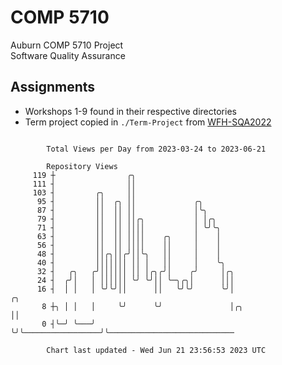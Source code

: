 # COMP 5710
Auburn COMP 5710 Project  
Software Quality Assurance

## Assignments
- Workshops 1-9 found in their respective directories
- Term project copied in `./Term-Project` from [WFH-SQA2022](https://github.com/wumphlett/WFH-SQA2022-AUBURN)

```

        Total Views per Day from 2023-03-24 to 2023-06-21

        Repository Views
     119 ┼                ╭╮
     111 ┤                ││
     103 ┤         ╭╮     ││
      95 ┤         ││  ╭╮ ││             ╭╮
      87 ┤         ││  ││ ││             │╰╮
      79 ┤         ││  ││ ││╭╮           │ │╭╮
      71 ┤         ││  ││ ││││           │ ╰╯╰╮
      63 ┤         ││  ││ ││││    ╭╮     │    │
      56 ┤         ││  ││ ││││    ││     │    │
      48 ┤         ││╭╮││╭╯││╰╮   ││     │    │
      40 ┤         │││││││ ││ │   ││     │    ╰╮
      32 ┤   ╭╮   ╭╯││││││ ││ │╭╮╭╯│    ╭╯     │╭╮
      24 ┤  ╭╯│   │ ││││││ ╰╯ ╰╯││ ╰─╮╭╮│      │││
      16 ┤  │ │   │ ╰╯╰╯││      ││   ╰╯╰╯      ╰╯│                   ╭╮
       8 ┼╮ │ │   │     ╰╯      ╰╯               │╭╮                 ││
       0 ┤╰─╯ ╰───╯                              ╰╯╰─────────────────╯╰────────────────────────────

        Chart last updated - Wed Jun 21 23:56:53 2023 UTC
        
```
